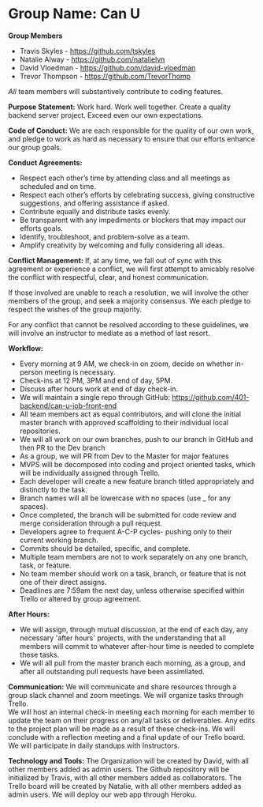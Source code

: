 # Group Name: Can U

**Group Members**
- Travis Skyles - https://github.com/tskyles
- Natalie Alway - https://github.com/natalielyn
- David Vloedman - https://github.com/david-vloedman
- Trevor Thompson - https://github.com/TrevorThomp

*All* team members will substantively contribute to coding features.

**Purpose Statement:** 
Work hard. Work well together. Create a quality backend server project. Exceed even our own expectations. 

**Code of Conduct:** 
We are each responsible for the quality of our own work, and pledge to work as hard as necessary to ensure that our efforts enhance our group goals.  

**Conduct Agreements:**
 - Respect each other’s time by attending class and all meetings as scheduled and on time. 
 - Respect each other’s efforts by celebrating success, giving constructive suggestions, and offering assistance if asked.  
 - Contribute equally and distribute tasks evenly. 
 - Be transparent with any impediments or blockers that may impact our efforts goals.  
 - Identify, troubleshoot, and problem-solve as a team. 
 - Amplify creativity by welcoming and fully considering all ideas. 

**Conflict Management:**
If, at any time, we fall out of sync with this agreement or experience a conflict, we will first attempt to amicably resolve the conflict with respectful, clear, and honest communication. 

If those involved are unable to reach a resolution, we will involve the other members of the group, and seek a majority consensus. We each pledge to respect the wishes of the group majority. 

For any conflict that cannot be resolved according to these guidelines, we will involve an instructor to mediate as a method of last resort. 

**Workflow:** 
 - Every morning at 9 AM, we check-in on zoom, decide on whether in-person meeting is necessary. 
 - Check-ins at 12 PM, 3PM and end of day, 5PM. 
 - Discuss after hours work at end of day check-in.
 - We will maintain a single repo through GitHub: https://github.com/401-backend/can-u-job-front-end
 - All team members act as equal contributors, and will clone the initial master branch with approved scaffolding to their individual local repositories.
 - We will all work on our own branches, push to our branch in GitHub and then PR to the Dev branch 
 - As a group, we will PR from Dev to the Master for major features
 - MVPS will be decomposed into coding and project oriented tasks, which will be individually assigned through Trello. 
 - Each developer will create a new feature branch titled appropriately and distinctly to the task. 
 - Branch names will all be lowercase with no spaces (use _ for any spaces).
 - Once completed, the branch will be submitted for code review and merge consideration through a pull request.
 - Developers agree to frequent A-C-P cycles- pushing only to their current working branch. 
 - Commits should be detailed, specific, and complete. 
 - Multiple team members are not to work separately on any one branch, task, or feature. 
 - No team member should work on a task, branch, or feature that is not one of their direct assigns.  
 - Deadlines are 7:59am the next day, unless otherwise specified within Trello or altered by group agreement. 
 
**After Hours:**
 - We will assign, through mutual discussion, at the end of each day, any necessary 'after hours' projects, with the understanding that all members will commit to whatever after-hour time is needed to complete these tasks. 
 - We will all pull from the master branch each morning, as a group, and after all outstanding pull requests have been assimilated.  

**Communication:**
We will communicate and share resources through a group slack channel and zoom meetings.
We will organize tasks through Trello.  
We will host an internal check-in meeting each morning for each member to update the team on their progress on any/all tasks or deliverables. Any edits to the project plan will be made as a result of these check-ins. 
We will conclude with a reflection meeting and a final update of our Trello board. 
We will participate in daily standups with Instructors. 

**Technology and Tools:**
The Organization will be created by David, with all other members added as admin users. 
The Github repository will be initialized by Travis, with all other members added as collaborators.
The Trello board will be created by Natalie, with all other members added as admin users. 
We will deploy our web app through Heroku. 
